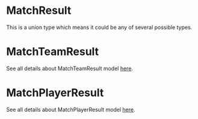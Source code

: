 # MatchResult

This is a union type which means it could be any of several possible types.

# MatchTeamResult

See all details about MatchTeamResult model [here](MatchTeamResult.md).

# MatchPlayerResult

See all details about MatchPlayerResult model [here](MatchPlayerResult.md).

<!-- This file was generated by liblab | https://liblab.com/ -->
